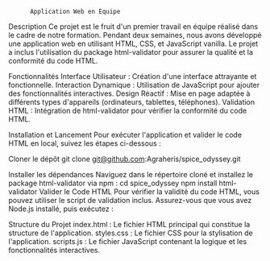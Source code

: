           Application Web en Équipe
  Description
Ce projet est le fruit d'un premier travail en équipe réalisé dans le cadre de notre formation. Pendant deux semaines, nous avons développé une application web en utilisant HTML, CSS, et JavaScript vanilla. Le projet a inclus l'utilisation du package html-validator pour assurer la qualité et la conformité du code HTML.

Fonctionnalités
  Interface Utilisateur : Création d'une interface attrayante et fonctionnelle.
  Interaction Dynamique : Utilisation de JavaScript pour ajouter des fonctionnalités interactives.
  Design Réactif : Mise en page adaptée à différents types d'appareils (ordinateurs, tablettes, téléphones).
  Validation HTML : Intégration de html-validator pour vérifier la conformité du code HTML.


Installation et Lancement
  Pour exécuter l'application et valider le code HTML en local, suivez les étapes ci-dessous :

Cloner le dépôt
  git clone git@github.com:Agraheris/spice_odyssey.git
  
Installer les dépendances
  Naviguez dans le répertoire cloné et installez le package html-validator via npm :
    cd spice_odyssey
    npm install html-validator
Valider le Code HTML
Pour vérifier la validité du code HTML, vous pouvez utiliser le script de validation inclus. Assurez-vous que vous avez Node.js installé, puis exécutez :

Structure du Projet
  index.html : Le fichier HTML principal qui constitue la structure de l'application.
  styles.css : Le fichier CSS pour la stylisation de l'application.
  scripts.js : Le fichier JavaScript contenant la logique et les fonctionnalités interactives.
